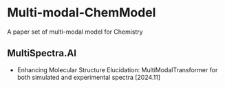 # Multi-modal-ChemModel
A paper set of multi-modal model for Chemistry
## MultiSpectra.AI
- Enhancing Molecular Structure Elucidation: MultiModalTransformer for both simulated and experimental spectra [2024.11]
